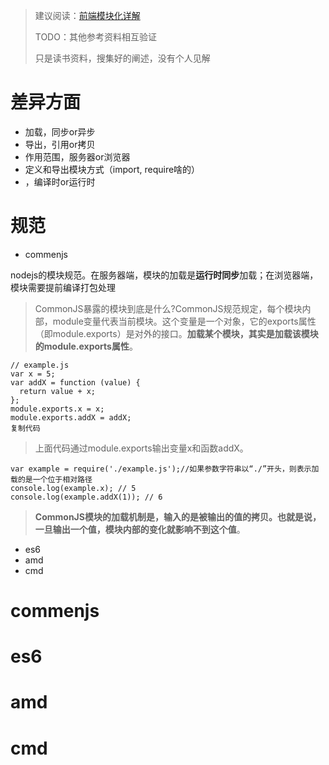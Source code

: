 > 建议阅读：[前端模块化详解](https://juejin.im/post/6844903744518389768#heading-25)
>
> TODO：其他参考资料相互验证
>
> 只是读书资料，搜集好的阐述，没有个人见解

# 差异方面

- 加载，同步or异步
- 导出，引用or拷贝
- 作用范围，服务器or浏览器
- 定义和导出模块方式（import, require啥的）
- ，编译时or运行时

# 规范

- commenjs

nodejs的模块规范。在服务器端，模块的加载是**运行时同步**加载；在浏览器端，模块需要提前编译打包处理

> CommonJS暴露的模块到底是什么?CommonJS规范规定，每个模块内部，module变量代表当前模块。这个变量是一个对象，它的exports属性（即module.exports）是对外的接口。**加载某个模块，其实是加载该模块的module.exports属性**。

```
// example.js
var x = 5;
var addX = function (value) {
  return value + x;
};
module.exports.x = x;
module.exports.addX = addX;
复制代码
```

> 上面代码通过module.exports输出变量x和函数addX。

```
var example = require('./example.js');//如果参数字符串以“./”开头，则表示加载的是一个位于相对路径
console.log(example.x); // 5
console.log(example.addX(1)); // 6
```

> **CommonJS模块的加载机制是，输入的是被输出的值的拷贝。也就是说，一旦输出一个值，模块内部的变化就影响不到这个值**。

- es6
- amd
- cmd

# commenjs

# es6

# amd

# cmd

